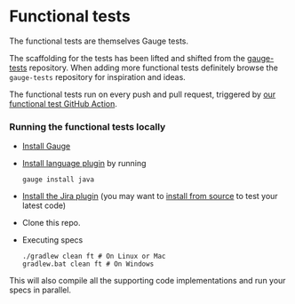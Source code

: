 # Functional tests

The functional tests are themselves Gauge tests.

The scaffolding for the tests has been lifted and shifted from the
[gauge-tests](https://github.com/getgauge/gauge-tests) repository. When adding more
functional tests definitely browse the `gauge-tests` repository for inspiration and ideas.

The functional tests run on every push and pull request, triggered by
[our functional test GitHub Action](../.github/workflows/functional-test.yml).

### Running the functional tests locally
- [Install Gauge](https://docs.gauge.org/getting_started/installing-gauge.html)

- [Install language plugin](https://docs.gauge.org/plugin.html) by running<br>
  ```
  gauge install java
  ```

- [Install the Jira plugin](../README.md#installation)
(you may want to [install from source](../README.md#build-from-source) to test your latest code)

- Clone this repo.

- Executing specs

  ```
  ./gradlew clean ft # On Linux or Mac
  gradlew.bat clean ft # On Windows
  ```

This will also compile all the supporting code implementations and run your specs in parallel.
